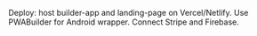 Deploy: host builder-app and landing-page on Vercel/Netlify. Use PWABuilder for Android wrapper. Connect Stripe and Firebase.